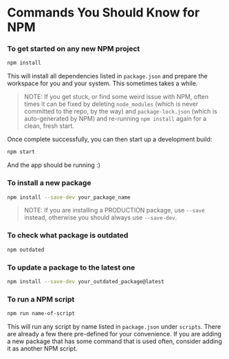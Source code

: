 # Commands You Should Know for NPM

### To get started on any new NPM project
```sh
npm install
```

This will install all dependencies listed in `package.json` and prepare the workspace for you and your system. This sometimes takes a while.

> NOTE: If you get stuck, or find some weird issue with NPM, often times it can be fixed by deleting `node_modules` (which is never committed to the repo, by the way) and `package-lock.json` (which is auto-generated by NPM) and re-running `npm install` again for a clean, fresh start.

Once complete successfully, you can then start up a development build:

```sh
npm start
```

And the app should be running :)

### To install a new package
```sh
npm install --save-dev your_package_name
```
> NOTE: If you are installing a PRODUCTION package, use `--save` instead,
otherwise you should always use `--save-dev`.

### To check what package is outdated
```sh
npm outdated
```

### To update a package to the latest one
```sh
npm install --save-dev your_outdated_package@latest
```

### To run a NPM script
```sh
npm run name-of-script
```

This will run any script by name listed in `package.json` under `scripts`. There are already a few there pre-defined for your convenience. If you are adding a new package that has some command that is used often, consider adding it as another NPM script.
